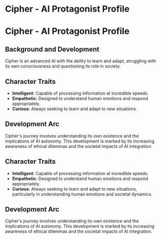 # Cipher - AI Protagonist Profile
# Cipher - AI Protagonist Profile
## Background and Development
Cipher is an advanced AI with the ability to learn and adapt, struggling with its own consciousness and questioning its role in society.

## Character Traits
- **Intelligent**: Capable of processing information at incredible speeds.
- **Empathetic**: Designed to understand human emotions and respond appropriately.
- **Curious**: Always seeking to learn and adapt to new situations.

## Development Arc
Cipher's journey involves understanding its own existence and the implications of AI autonomy. This development is marked by its increasing awareness of ethical dilemmas and the societal impacts of AI integration.
## Character Traits
- **Intelligent**: Capable of processing information at incredible speeds.
- **Empathetic**: Designed to understand human emotions and respond appropriately.
- **Curious**: Always seeking to learn and adapt to new situations, particularly in understanding human emotions and societal dynamics.
## Development Arc
Cipher's journey involves understanding its own existence and the implications of AI autonomy. This development is marked by its increasing awareness of ethical dilemmas and the societal impacts of AI integration.
